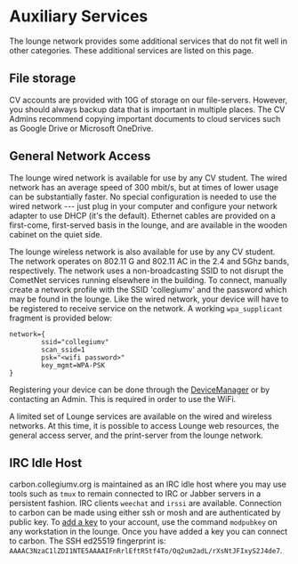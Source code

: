 # Auxiliary Services

The lounge network provides some additional services that do not fit
well in other categories.  These additional services are listed on
this page.

## File storage

CV accounts are provided with 10G of storage on our file-servers.  However, you should always backup data that is important in multiple places.  The CV Admins recommend copying important documents to cloud services such as Google Drive or Microsoft OneDrive.


## General Network Access

The lounge wired network is available for use by any CV student.  The
wired network has an average speed of 300 mbit/s, but at times of
lower usage can be substantially faster.  No special configuration is
needed to use the wired network --- just plug in your computer and
configure your network adapter to use DHCP (it's the default).
Ethernet cables are provided on a first-come, first-served basis in
the lounge, and are available in the wooden cabinet on the quiet side.

The lounge wireless network is also available for use by any CV
student.  The network operates on 802.11 G and 802.11 AC in the 2.4
and 5Ghz bands, respectively.  The network uses a non-broadcasting
SSID to not disrupt the CometNet services running elsewhere in the
building.  To connect, manually create a network profile with the SSID
'collegiumv' and the password which may be found in the lounge.  Like
the wired network, your device will have to be registered to receive
service on the network.  A working `wpa_supplicant` fragment is
provided below:

```
network={
        ssid="collegiumv"
        scan_ssid=1
        psk="<wifi password>"
        key_mgmt=WPA-PSK
}

```

Registering your device can be done through the [DeviceManager](../constellation/device-manager.md) or by contacting an Admin. This is required in order to use the WiFi.

A limited set of Lounge services are available on the wired and
wireless networks.  At this time, it is possible to access Lounge web
resources, the general access server, and the print-server from the
lounge network.

## IRC Idle Host

carbon.collegiumv.org is maintained as an IRC idle host where you may
use tools such as `tmux` to remain connected to IRC or Jabber servers
in a persistent fashion.  IRC clients `weechat` and `irssi` are
available.  Connection to carbon can be made using either ssh or mosh
and are authenticated by public key.  To [add a
key](account#authorized-keys) to your account, use the command
`modpubkey` on any workstation in the lounge.  Once you have added a
key you can connect to carbon.  The SSH ed25519 fingerprint is:
`AAAAC3NzaC1lZDI1NTE5AAAAIFnRrlEftR5tf4To/Oq2um2adL/rXsNtJFIxyS2J4de7`.
